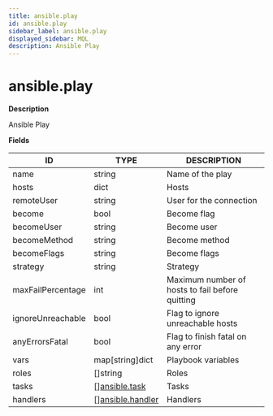 ```yaml
---
title: ansible.play
id: ansible.play
sidebar_label: ansible.play
displayed_sidebar: MQL
description: Ansible Play
---
```


# ansible.play

**Description**

Ansible Play

**Fields**

| ID                | TYPE                                            | DESCRIPTION                                     |
| ----------------- | ----------------------------------------------- | ----------------------------------------------- |
| name              | string                                          | Name of the play                                |
| hosts             | dict                                            | Hosts                                           |
| remoteUser        | string                                          | User for the connection                         |
| become            | bool                                            | Become flag                                     |
| becomeUser        | string                                          | Become user                                     |
| becomeMethod      | string                                          | Become method                                   |
| becomeFlags       | string                                          | Become flags                                    |
| strategy          | string                                          | Strategy                                        |
| maxFailPercentage | int                                             | Maximum number of hosts to fail before quitting |
| ignoreUnreachable | bool                                            | Flag to ignore unreachable hosts                |
| anyErrorsFatal    | bool                                            | Flag to finish fatal on any error               |
| vars              | map[string]dict                                 | Playbook variables                              |
| roles             | &#91;&#93;string                                | Roles                                           |
| tasks             | &#91;&#93;[ansible.task](ansible.task.md)       | Tasks                                           |
| handlers          | &#91;&#93;[ansible.handler](ansible.handler.md) | Handlers                                        |
